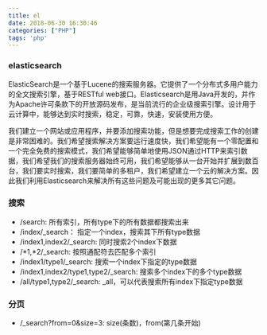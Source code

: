 ```yaml
---
title: el
date: 2018-06-30 16:30:46
categories: ["PHP"]
tags: 'php'
---
```


### elasticsearch

ElasticSearch是一个基于Lucene的搜索服务器。它提供了一个分布式多用户能力的全文搜索引擎，基于RESTful web接口。Elasticsearch是用Java开发的，并作为Apache许可条款下的开放源码发布，是当前流行的企业级搜索引擎。设计用于云计算中，能够达到实时搜索，稳定，可靠，快速，安装使用方便。

我们建立一个网站或应用程序，并要添加搜索功能，但是想要完成搜索工作的创建是非常困难的。我们希望搜索解决方案要运行速度快，我们希望能有一个零配置和一个完全免费的搜索模式，我们希望能够简单地使用JSON通过HTTP来索引数据，我们希望我们的搜索服务器始终可用，我们希望能够从一台开始并扩展到数百台，我们要实时搜索，我们要简单的多租户，我们希望建立一个云的解决方案。因此我们利用Elasticsearch来解决所有这些问题及可能出现的更多其它问题。

### 搜索

- /search: 所有索引，所有type下的所有数据都搜索出来
- /index/_search： 指定一个index，搜索其下所有type数据
- /index1,index2/_search: 同时搜索2个index下数据
- /*1,*2/_search: 按照通配符去匹配多个索引
- /index1/type1/_search: 搜索一个index下指定的type数据
- /index1,index2/type1,type2/_search: 搜索多个index下的多个type数据
- /all/type1,type2/_search: _all，可以代表搜索所有index下指定type数据

### 分页

- /_search?from=0&size=3: size(条数)，from(第几条开始)